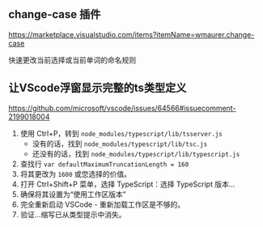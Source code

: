 ## change-case 插件
https://marketplace.visualstudio.com/items?itemName=wmaurer.change-case

快速更改当前选择或当前单词的命名规则

## 让VScode浮窗显示完整的ts类型定义
https://github.com/microsoft/vscode/issues/64566#issuecomment-2199018004

1. 使用 Ctrl+P，转到 `node_modules/typescript/lib/tsserver.js`
    - 没有的话，找到 `node_modules/typescript/lib/tsc.js`
    - 还没有的话，找到 `node_modules/typescript/lib/typescript.js`
2. 查找行 `var defaultMaximumTruncationLength = 160`
3. 将其更改为 `1600` 或您选择的价值。
4. 打开 Ctrl+Shift+P 菜单，选择 TypeScript：选择 TypeScript 版本...
5. 确保将其设置为“使用工作区版本”
6. 完全重新启动 VSCode - 重新加载工作区是不够的。
7. 验证...缩写已从类型提示中消失。